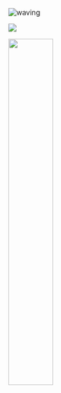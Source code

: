 
![waving](https://capsule-render.vercel.app/api?type=waving&height=200&fontSize=20&text=🌱Welcome%20hojeong%20GitHub🌱&fontAlign=80&fontAlignY=40&color=gradient)
                   
<a href="s">
  <img src="https://github-readme-stats.vercel.app/api/top-langs/?username=Hojeong016&&exclude_repo=Hojeong016.githu.io&layout=compact&theme=tokyonight" />
</a>

<strong>  </strong>

<a href="s">
  <img src="https://github-readme-stats.vercel.app/api?username=Hojeong016&theme=tokyonight&show_icons=true" width="42%" />
</a>

<!--![](./profile-3d-contrib/profile-green-animate.svg)


<!--
**Hojeong016/Hojeong016** is a ✨ _special_ ✨ repository because its `README.md` (this file) appears on your GitHub profile.

Here are some ideas to get you started:

- 🔭 I’m currently working on ...
- 🌱 I’m currently learning ...
- 👯 I’m looking to collaborate on ...
- 🤔 I’m looking for help with ...
- 💬 Ask me about ...
- 📫 How to reach me: ...
- 😄 Pronouns: ...
- ⚡ Fun fact: ...
-->
